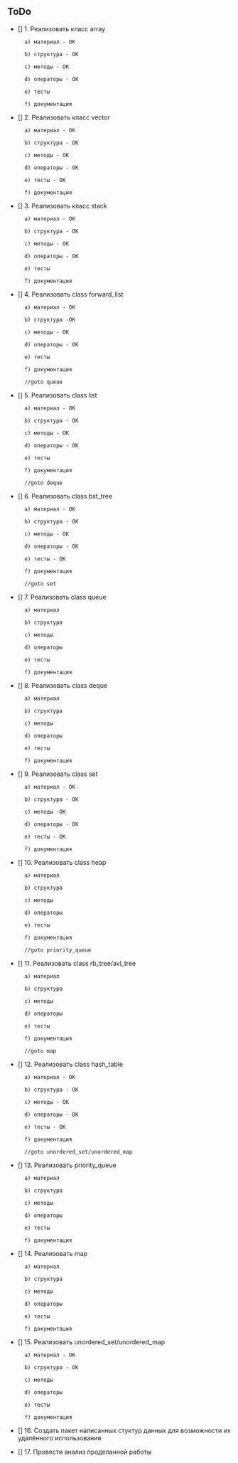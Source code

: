 ## ToDo

- [] 1. Реализовать класс array

		a) материал - OK
		
		b) структура - OK
		
		c) методы - OK
		
		d) операторы - OK
		
		e) тесты
		
		f) документация
		

- [] 2. Реализовать класс vector

		a) материал - OK
		
		b) структура - ОК
		
		c) методы - OK
		
		d) операторы - OK
		
		e) тесты - OK
		
		f) документация
		
- [] 3. Реализовать класс stack
		
		a) материал - OK
		
		b) структура - ОК
		
		c) методы - OK
		
		d) операторы - OK
		
		e) тесты
		
		f) документация
	
- [] 4. Реализовать class forward_list
		
		a) материал - OK
		
		b) структура -OK
		
		c) методы - OK
		
		d) операторы - OK
		
		e) тесты
		
		f) документация
		
		//goto queue
		
- [] 5. Реализовать class list
		
		a) материал - OK
		
		b) структура - OK
		
		c) методы - OK
		
		d) операторы - OK
		
		e) тесты
		
		f) документация
		
		//goto deque
- [] 6. Реализовать class bst_tree
		
		a) материал - OK
		
		b) структура - OK
		
		c) методы - OK
		
		d) операторы - OK
		
		e) тесты - OK
		
		f) документация
		
		//goto set
	
- [] 7. Реализовать class queue
		
		a) материал
		
		b) структура
		
		c) методы
		
		d) операторы
		
		e) тесты
		
		f) документация
		
- [] 8. Реализовать class deque
		
		a) материал
		
		b) структура
		
		c) методы
		
		d) операторы
		
		e) тесты
		
		f) документация
		
- [] 9. Реализовать class set
		
		a) материал - OK
		
		b) структура - OK
		
		c) методы -OK
		
		d) операторы - OK
		
		e) тесты - OK
		
		f) документация
	
- [] 10. Реализовать class heap
		
		a) материал
		
		b) структура
		
		c) методы
		
		d) операторы
		
		e) тесты
		
		f) документация
		
		//goto priority_queue

- [] 11. Реализовать class rb_tree/avl_tree
		
		a) материал
		
		b) структура
		
		c) методы
		
		d) операторы
		
		e) тесты
		
		f) документация
		
		//goto map
		
- [] 12. Реализовать class hash_table
		
		a) материал - OK
		
		b) структура - OK
		
		c) методы - OK
		
		d) операторы - OK
		
		e) тесты - OK
		
		f) документация
		
		//goto unordered_set/unordered_map
	
- [] 13. Реализовать priority_queue
		
		a) материал
		
		b) структура
		
		c) методы
		
		d) операторы
		
		e) тесты
		
		f) документация

- [] 14. Реализовать map
		
		a) материал
		
		b) структура
		
		c) методы
		
		d) операторы
		
		e) тесты
		
		f) документация
		
- [] 15. Реализовать unordered_set/unordered_map
		
		a) материал - OK
		
		b) структура - OK
		
		c) методы
		
		d) операторы
		
		e) тесты
		
		f) документация

- [] 16. Создать пакет написанных стуктур данных для возможности их удалённого использования

* [] 17. Провести анализ проделанной работы

